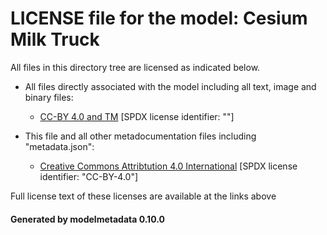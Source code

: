 # LICENSE file for the model: Cesium Milk Truck

All files in this directory tree are licensed as indicated below.

* All files directly associated with the model including all text, image and binary files:

  * [CC-BY 4.0 and TM]("") [SPDX license identifier: ""]

* This file and all other metadocumentation files including "metadata.json":

  * [Creative Commons Attribtution 4.0 International]("https://creativecommons.org/licenses/by-nd/4.0/legalcode") [SPDX license identifier: "CC-BY-4.0"]

Full license text of these licenses are available at the links above

#### Generated by modelmetadata 0.10.0